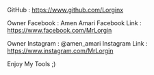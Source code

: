 GitHub : 
https://www.github.com/Lorginx


Owner Facebook : Amen Amari 
Facebook Link : https://www.facebook.com/MrLorgin


Owner Instagram : @amen_amari
Instagram Link : https://www.instagram.com/MrLorgin



Enjoy My Tools ;)
